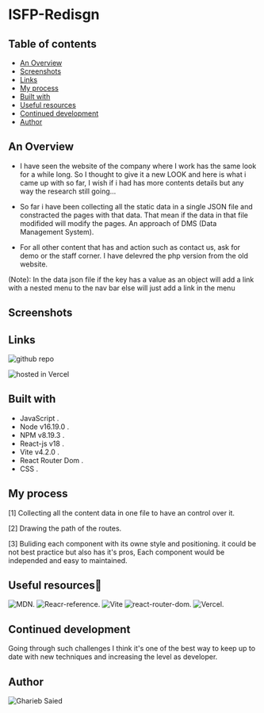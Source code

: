 # ISFP-Redisgn

## Table of contents

- [An Overview](#an-overview)
- [Screenshots](#screenshots)
- [Links](#links)
- [My process](#my-process)
- [Built with](#built-with)
- [Useful resources](#useful-resources)
- [Continued development](#continued-development)
- [Author](#author)

## An Overview

- I have seen the website of the company where I work has the same look for a while long. So I thought to give it a new LOOK and here is what i came up with so far, I wish if i had has more contents details but any way the research still going...

- So far i have been collecting all the static data in a single JSON file and constracted the pages with that data. That mean if the data in that file modifided will modify the pages. An approach of DMS (Data Management System).

- For all other content that has and action such as contact us, ask for demo or the staff corner. I have delevred the php version from the old website.

(Note): In the data json file if the key has a value as an object will add a link with a nested menu to the nav bar else will just add a link in the menu

## Screenshots

## Links

![github repo](https://github.com/blacksnowsoon/isfp-redesign)

![hosted in Vercel](https://isfp-redesign.vercel.app)

## Built with

- JavaScript .
- Node v16.19.0 .
- NPM v8.19.3 .
- React-js v18 .
- Vite v4.2.0 .
- React Router Dom .
- CSS .

## My process

[1] Collecting all the content data in one file to have an control over it.

[2] Drawing the path of the routes.

[3] Buliding each component with its owne style and positioning. it could be not best practice but also has it's pros, Each component would be independed and easy to maintained.

## Useful resources🚀

![MDN](https://developer.mozilla.org/en-US/).
![Reacr-reference](https://react.dev/reference/react).
![Vite](https://vitejs.dev/)
![react-router-dom](https://reactrouter.com/en/main).
![Vercel](https://vercel.com/docs).

## Continued development

 Going through such challenges I think it's one of the best way to keep up to date with new techniques and increasing the level as developer.

## Author

![Gharieb Saied](https://github.com/blacksnowsoon)
